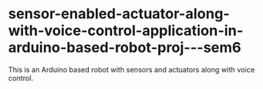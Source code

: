 # sensor-enabled-actuator-along-with-voice-control-application-in-arduino-based-robot-proj---sem6
This is an Arduino based robot with sensors and actuators along with voice control. 

